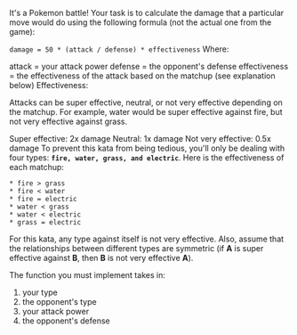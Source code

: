 It's a Pokemon battle! Your task is to calculate the damage that a particular move would do using the following formula (not the actual one from the game):

`damage = 50 * (attack / defense) * effectiveness`
Where:

attack = your attack power
defense = the opponent's defense
effectiveness = the effectiveness of the attack based on the matchup (see explanation below)
Effectiveness:

Attacks can be super effective, neutral, or not very effective depending on the matchup. For example, water would be super effective against fire, but not very effective against grass.

Super effective: 2x damage
Neutral: 1x damage
Not very effective: 0.5x damage
To prevent this kata from being tedious, you'll only be dealing with four types: **`fire, water, grass, and electric`**. Here is the effectiveness of each matchup:

```
* fire > grass
* fire < water
* fire = electric
* water < grass
* water < electric
* grass = electric
```

For this kata, any type against itself is not very effective. Also, assume that the relationships between different types are symmetric (if **A** is super effective against **B**, then **B** is not very effective **A**).

The function you must implement takes in:

1. your type
2. the opponent's type
3. your attack power
4. the opponent's defense